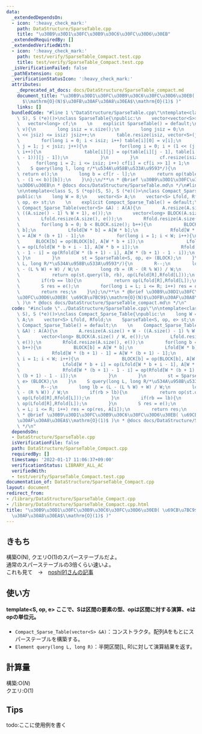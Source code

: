 ```yaml
---
data:
  _extendedDependsOn:
  - icon: ':heavy_check_mark:'
    path: DataStructure/SparseTable.cpp
    title: "\u30B9\u30D1\u30FC\u30B9\u30C6\u30FC\u30D6\u30EB"
  _extendedRequiredBy: []
  _extendedVerifiedWith:
  - icon: ':heavy_check_mark:'
    path: test/verify/SparseTable_Compact.test.cpp
    title: test/verify/SparseTable_Compact.test.cpp
  _isVerificationFailed: false
  _pathExtension: cpp
  _verificationStatusIcon: ':heavy_check_mark:'
  attributes:
    _deprecated_at_docs: docs/DataStructure/SparseTable_compact.md
    document_title: "\u30B9\u30D1\u30FC\u30B9\u30C6\u30FC\u30D6\u30EB( \u69CB\u7BC9\
      $\\mathrm{O}(N)$\u30FB\u30AF\u30A8\u30EA$\\mathrm{O}(1)$ )"
    links: []
  bundledCode: "#line 1 \"DataStructure/SparseTable.cpp\"\ntemplate<class S, S (*op)(S,\
    \ S), S (*e)()>\nclass SparseTable{\npublic:\n    vector<vector<S>> table;\n \
    \   vector<long> cf;\n    \n    explicit SparseTable() = default;\n    \n    SparseTable(vector<S>&\
    \ v){\n        long isiz = v.size();\n        long jsiz = 0;\n        while((1\
    \ << jsiz) <= isiz) jsiz++;\n        table.resize(isiz, vector<S>(jsiz, e()));\n\
    \        for(long i = 0; i < isiz; i++) table[i][0] = v[i];\n        for(long\
    \ j = 1; j < jsiz; j++){\n            for(long i = 0; i + (1 << (j - 1)) < isiz;\
    \ i++){\n                table[i][j] = op(table[i][j - 1], table[i + (1 << (j\
    \ - 1))][j - 1]);\n            }\n        }\n        cf.resize(isiz + 1);\n  \
    \      for(long i = 2; i <= isiz; i++) cf[i] = cf[i >> 1] + 1;\n    }\n    \n\
    \    S query(long l, long r/*\u534A\u958B\u533A\u9593*/){\n        if(l == r)\
    \ return e();\n        long b = cf[r - l];\n        return op(table[l][b], table[r\
    \ - (1 << b)][b]);\n    }\n};\n/**\n * @brief \u30B9\u30D1\u30FC\u30B9\u30C6\u30FC\
    \u30D6\u30EB\n * @docs docs/DataStructure/SparseTable.md\n */\n#line 2 \"DataStructure/SparseTable_Compact.cpp\"\
    \n\ntemplate<class S, S (*op)(S, S), S (*e)()>\nclass Compact_Sparse_Table{\n\
    public:\n    long W = 8;\n    vector<S> A;\n    vector<S> Lfold, Rfold;\n    SparseTable<S,\
    \ op, e> st;\n    \n    explicit Compact_Sparse_Table() = default;\n    \n   \
    \ Compact_Sparse_Table(vector<S> &A) : A(A){\n        A.resize(A.size() + W -\
    \ ((A.size() - 1) % W + 1), e());\n        vector<long> BLOCK(A.size() / W, e());\n\
    \        Lfold.resize(A.size(), e());\n        Rfold.resize(A.size(), e());\n\
    \        for(long b = 0; b < BLOCK.size(); b++){\n            BLOCK[b] = A[W *\
    \ b];\n            Lfold[W * b] = A[W * b];\n            Rfold[W * (b + 1) - 1]\
    \ = A[W * (b + 1) - 1];\n            for(long i = 1; i < W; i++){\n          \
    \      BLOCK[b] = op(BLOCK[b], A[W * b + i]);\n                Lfold[W * b + i]\
    \ = op(Lfold[W * b + i - 1], A[W * b + i]);\n                Rfold[W * (b + 1)\
    \ - 1 - i] = op(Rfold[W * (b + 1) - i], A[W * (b + 1) - 1 - i]);\n           \
    \ }\n        }\n        st = SparseTable<S, op, e> (BLOCK);\n    }\n    S query(long\
    \ L, long R/*\u534A\u958B\u533A\u9593*/){\n        R--;\n        long lb = (L\
    \ - (L % W) + W) / W;\n        long rb = (R - (R % W)) / W;\n        if(rb > lb){\n\
    \            return op(st.query(lb, rb), op(Lfold[R],Rfold[L]));\n        }\n\
    \        if(rb == lb){\n            return op(Lfold[R],Rfold[L]);\n        }\n\
    \        S res = e();\n        for(long i = L; i <= R; i++) res = op(res, A[i]);\n\
    \        return res;\n    }\n};\n/**\n * @brief \u30B9\u30D1\u30FC\u30B9\u30C6\
    \u30FC\u30D6\u30EB( \u69CB\u7BC9$\\mathrm{O}(N)$\u30FB\u30AF\u30A8\u30EA$\\mathrm{O}(1)$\
    \ )\n * @docs docs/DataStructure/SparseTable_compact.md\n */\n"
  code: "#include \"../DataStructure/SparseTable.cpp\"\n\ntemplate<class S, S (*op)(S,\
    \ S), S (*e)()>\nclass Compact_Sparse_Table{\npublic:\n    long W = 8;\n    vector<S>\
    \ A;\n    vector<S> Lfold, Rfold;\n    SparseTable<S, op, e> st;\n    \n    explicit\
    \ Compact_Sparse_Table() = default;\n    \n    Compact_Sparse_Table(vector<S>\
    \ &A) : A(A){\n        A.resize(A.size() + W - ((A.size() - 1) % W + 1), e());\n\
    \        vector<long> BLOCK(A.size() / W, e());\n        Lfold.resize(A.size(),\
    \ e());\n        Rfold.resize(A.size(), e());\n        for(long b = 0; b < BLOCK.size();\
    \ b++){\n            BLOCK[b] = A[W * b];\n            Lfold[W * b] = A[W * b];\n\
    \            Rfold[W * (b + 1) - 1] = A[W * (b + 1) - 1];\n            for(long\
    \ i = 1; i < W; i++){\n                BLOCK[b] = op(BLOCK[b], A[W * b + i]);\n\
    \                Lfold[W * b + i] = op(Lfold[W * b + i - 1], A[W * b + i]);\n\
    \                Rfold[W * (b + 1) - 1 - i] = op(Rfold[W * (b + 1) - i], A[W *\
    \ (b + 1) - 1 - i]);\n            }\n        }\n        st = SparseTable<S, op,\
    \ e> (BLOCK);\n    }\n    S query(long L, long R/*\u534A\u958B\u533A\u9593*/){\n\
    \        R--;\n        long lb = (L - (L % W) + W) / W;\n        long rb = (R\
    \ - (R % W)) / W;\n        if(rb > lb){\n            return op(st.query(lb, rb),\
    \ op(Lfold[R],Rfold[L]));\n        }\n        if(rb == lb){\n            return\
    \ op(Lfold[R],Rfold[L]);\n        }\n        S res = e();\n        for(long i\
    \ = L; i <= R; i++) res = op(res, A[i]);\n        return res;\n    }\n};\n/**\n\
    \ * @brief \u30B9\u30D1\u30FC\u30B9\u30C6\u30FC\u30D6\u30EB( \u69CB\u7BC9$\\mathrm{O}(N)$\u30FB\
    \u30AF\u30A8\u30EA$\\mathrm{O}(1)$ )\n * @docs docs/DataStructure/SparseTable_compact.md\n\
    \ */\n"
  dependsOn:
  - DataStructure/SparseTable.cpp
  isVerificationFile: false
  path: DataStructure/SparseTable_Compact.cpp
  requiredBy: []
  timestamp: '2022-01-17 11:06:37+09:00'
  verificationStatus: LIBRARY_ALL_AC
  verifiedWith:
  - test/verify/SparseTable_Compact.test.cpp
documentation_of: DataStructure/SparseTable_Compact.cpp
layout: document
redirect_from:
- /library/DataStructure/SparseTable_Compact.cpp
- /library/DataStructure/SparseTable_Compact.cpp.html
title: "\u30B9\u30D1\u30FC\u30B9\u30C6\u30FC\u30D6\u30EB( \u69CB\u7BC9$\\mathrm{O}(N)$\u30FB\
  \u30AF\u30A8\u30EA$\\mathrm{O}(1)$ )"
---
```

## きもち


構築O(N), クエリO(1)のスパーステーブルだよ。  
通常のスパーステーブルの3倍くらい速いよ。   
これも見て　->　[noshi91さんの記事](https://noshi91.hatenablog.com/entry/2018/08/16/125415)

## 使い方  
#### template<S, op, e> ここで、Sは区間の要素の型、opは区間に対する演算、eはopの単位元。 
- `Compact_Sparse_Table(vector<S> &A)`：コンストラクタ。配列Aをもとにスパーステーブルを構築する。  
- `Element query(long L, long R)`：半開区間\[L, R)に対して演算結果を返す。  

## 計算量

構築:$\mathrm{O}(N)$  
クエリ:$\mathrm{O}(1)$  

## Tips

todo:ここに使用例を書く
